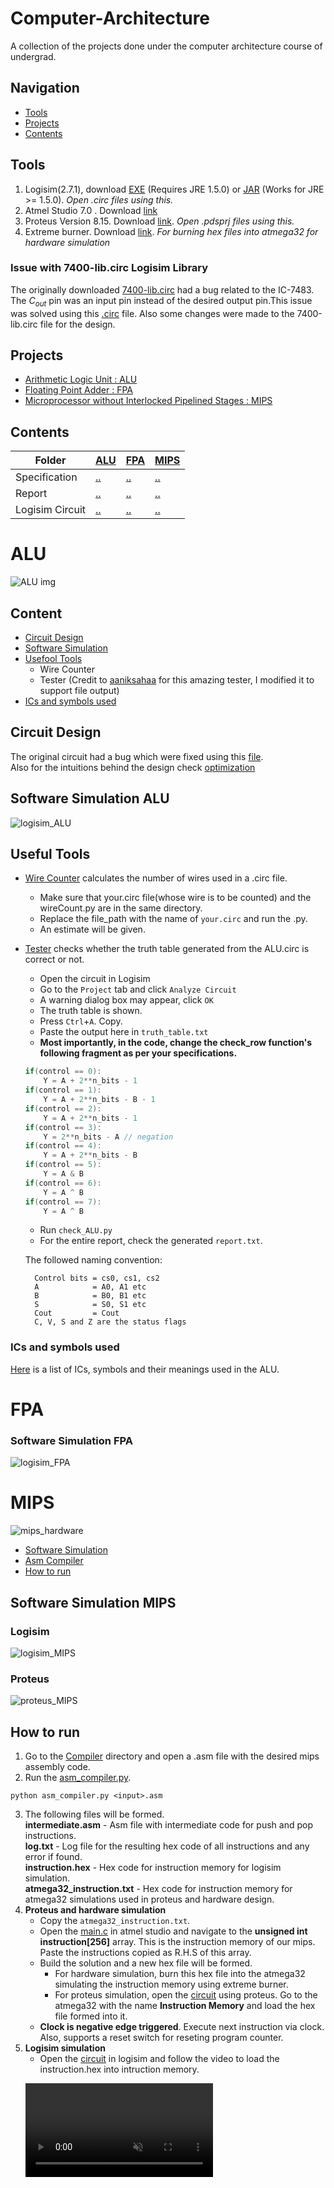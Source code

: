 # Computer-Architecture
A collection of the projects done under the computer architecture course of undergrad.

## Navigation
* [Tools](#tools)
* [Projects](#projects)
* [Contents](#contents)

## Tools
1. Logisim(2.7.1), download [EXE](https://sourceforge.net/projects/circuit/files/2.7.x/2.7.1/) (Requires JRE 1.5.0) or [JAR](https://sourceforge.net/projects/circuit/files/2.7.x/2.7.1/logisim-generic-2.7.1.jar/download) (Works for JRE >= 1.5.0).  _Open .circ files using this._
2. Atmel Studio 7.0 . Download [link](https://www.microchip.com/en-us/tools-resources/archives/avr-sam-mcus)
3. Proteus Version 8.15. Download [link](https://engineeringsoftware.net/electronics/proteus-8-15-full-crack/). _Open .pdsprj files using this._
4. Extreme burner. Download [link](https://extreme-burner-avr.software.informer.com/1.4/). _For burning hex files into atmega32 for hardware simulation_

### Issue with 7400-lib.circ Logisim Library 
The originally downloaded [7400-lib.circ](/Projects/ALU/Circuits/7400-lib.circ) had a bug related to the IC-7483. The $C_{out}$ pin was an input pin instead of the desired output pin.This issue was solved using this [.circ](./Circuits/IC%207483.circ) file. Also some changes were made to the 7400-lib.circ file for the design.

## Projects
- [Arithmetic Logic Unit : ALU](#alu)
- [Floating Point Adder : FPA](#fpa)
- [Microprocessor without Interlocked Pipelined Stages : MIPS](#mips)

## Contents
|Folder|[ALU](/Projects/ALU/)|[FPA](/Projects/FPA/)|[MIPS](/Projects/MIPS/)|
|-|-|-|-|
|Specification|[..](/Projects/ALU/CSE-306-Assignment-1-V1.pdf)|[..](/Projects/FPA/306_FP_Adder.pdf)|[..](/Projects/MIPS/CSE306_MIPS_July23.pdf)|
|Report|[..](/Projects/ALU/Report/A1_Group6.pdf)|[..](/Projects/FPA/Report/main.pdf)|[..](/Projects/MIPS/Report/MIPSreport.pdf)|
|Logisim Circuit|[..](/Projects/ALU/Circuits/final%20ALU.circ)|[..](/Projects/FPA/Circuits/FloatingPointAdder.circ)|[..](/Projects/MIPS/Circuits/MIPS.circ)|

# ALU
![ALU img](/Projects/ALU/Images/hardware.jpg)

## Content
- [Circuit Design](#circuit-design)
- [Software Simulation](#software-simulation-alu)
- [Usefool Tools](#useful-tools)
	- Wire Counter
	- Tester (Credit to [aaniksahaa](https://github.com/aaniksahaa) for this amazing tester, I modified it to support file output)
- [ICs and symbols used](#ics-and-symbols-used)

## Circuit Design 
The original circuit had a bug which were fixed using this [file](/Projects/ALU/Fix.md). \
Also for the intuitions behind the design check [optimization](/Projects/ALU/Optimization.md)

## Software Simulation ALU
![logisim_ALU](/Projects/ALU/Report/Util/main.png)

## Useful Tools
- [Wire Counter](/Projects/ALU/wireCount.py) calculates the number of wires used in a .circ file. 
	- Make sure that your.circ file(whose wire is to be counted) and the wireCount.py are in the same directory.
	- Replace the file_path with the name of `your.circ` and run the .py.
	- An estimate will be given.

- [Tester](/Projects/ALU/Tester/check_ALU.py) checks whether the truth table generated from the ALU.circ is correct or not.
	* Open the circuit in Logisim
	* Go to the `Project` tab and click `Analyze Circuit`
	* A warning dialog box may appear, click `OK`
	* The truth table is shown.
	* Press `Ctrl`+`A`. Copy.
	* Paste the output here in `truth_table.txt`
	* **Most importantly, in the code, change the check_row function's following fragment as per your specifications.**
	```cpp
	if(control == 0):
        Y = A + 2**n_bits - 1
    if(control == 1):
        Y = A + 2**n_bits - B - 1
    if(control == 2):
        Y = A + 2**n_bits - 1
    if(control == 3):
        Y = 2**n_bits - A // negation
    if(control == 4):
        Y = A + 2**n_bits - B
    if(control == 5):
        Y = A & B
    if(control == 6):
        Y = A ^ B
    if(control == 7):
        Y = A ^ B
	```
	* Run `check_ALU.py`
	* For the entire report, check the generated `report.txt`.


	The followed naming convention:

		Control bits = cs0, cs1, cs2
		A            = A0, A1 etc
		B            = B0, B1 etc
		S            = S0, S1 etc
		Cout         = Cout
		C, V, S and Z are the status flags

### ICs and symbols used
[Here](/Projects/ALU/Gates.md) is a list of ICs, symbols and their meanings used in the ALU.

# FPA
### Software Simulation FPA

![logisim_FPA](/Projects/FPA/Report/Util/FPA.png)

# MIPS

![mips_hardware](/Projects/MIPS/Report/Images/hardware.jpg)

- [Software Simulation](#software-simulation-mips)
- [Asm Compiler](/Projects/MIPS/Compiler/asm_compiler.py)
- [How to run](#how-to-run)

## Software Simulation MIPS
### Logisim
![logisim_MIPS](/Projects/MIPS/Report/Images/Main%20circuit.png)
### Proteus
![proteus_MIPS](/Projects/MIPS/Report/Images/mips_proteus.png)

## How to run
1. Go to the [Compiler](/Projects/MIPS/Compiler/) directory and open a .asm file with the desired mips assembly code.
2. Run the [asm_compiler.py](/Projects/MIPS/Compiler/asm_compiler.py).
```
python asm_compiler.py <input>.asm
```
3. The following files will be formed. \
	**intermediate.asm** - Asm file with intermediate code for push and pop instructions.\
	**log.txt** - Log file for the resulting hex code of all instructions and any error if found. \
	**instruction.hex** - Hex code for instruction memory for logisim simulation. \
	**atmega32_instruction.txt** - Hex code for instruction memory for atmega32 simulations used in proteus and hardware design.
4. **Proteus and hardware simulation**
	- Copy the `atmega32_instruction.txt`.
	- Open the [main.c](/Projects/MIPS/Codes%20&%20Simulation/Instruction%20Memory/main.c) in atmel studio and navigate to the **unsigned int instruction[256]** array. This is the instruction memory of our mips. Paste the instructions copied as R.H.S of this array.
	- Build the solution and a new hex file will be formed.
		- For hardware simulation, burn this hex file into the atmega32 simulating the instruction memory using extreme burner.
		- For proteus simulation, open the [circuit](/Projects/MIPS/Codes%20&%20Simulation/MIPS%20circuit.pdsprj) using proteus. Go to the atmega32 with the name **Instruction Memory** and load the hex file formed into it.
	- **Clock is negative edge triggered**. Execute next instruction via clock. Also, supports a reset switch for reseting program counter.
5. **Logisim simulation**
	- Open the [circuit](/Projects/MIPS/Circuits/MIPS.circ) in logisim and follow the video to load the instruction.hex into intruction memory.
	<p align="left">
		<video src="https://github.com/mrtaz77/Computer-Architecture/assets/113765142/7c402a1f-811e-405a-8117-ec8926907b31" autoplay loop muted>
		</video>
	</p>
